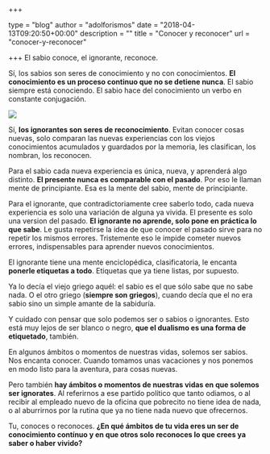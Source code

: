 +++

type = "blog"
author = "adolforismos"
date = "2018-04-13T09:20:50+00:00"
description = ""
title = "Conocer y reconocer"
url = "conocer-y-reconocer"

+++
El sabio conoce, el ignorante, reconoce.

Sí, los sabios son seres de conocimiento y no con conocimientos. **El conocimiento es un proceso continuo que no se detiene nunca**. El sabio siempre está conociendo. El sabio hace del conocimiento un verbo en constante conjugación.

![](https://images.unsplash.com/photo-1476234251651-f353703a034d?ixlib=rb-0.3.5&q=80&fm=jpg&crop=entropy&cs=tinysrgb&w=800&h=600&fit=crop&ixid=eyJhcHBfaWQiOjF9&s=9ef3b31f0c419f9fa8f6ef2ca049b23b)

Sí, **los ignorantes son seres de reconocimiento**. Evitan conocer cosas nuevas, solo comparan las nuevas experiencias con los viejos conocimientos acumulados y guardados por la memoria, les clasifican, los nombran, los reconocen.

Para el sabio cada nueva experiencia es única, nueva, y aprenderá algo distinto. **El presente nunca es comparable con el pasado**. Por eso le llaman mente de principiante. Esa es la mente del sabio, mente de principiante.

Para el ignorante, que contradictoriamente cree saberlo todo, cada nueva experiencia es solo una variación de alguna ya vivida. El presente es solo una version del pasado. **El ignorante no aprende, solo pone en práctica lo que sabe**. Le gusta repetirse la idea de que conocer el pasado sirve para no repetir los mismos errores. Tristemente eso le impide cometer nuevos errores, indispensables para aprender nuevos conocimientos.

El ignorante tiene una mente enciclopédica, clasificatoria, le encanta **ponerle etiquetas a todo**. Etiquetas que ya tiene listas, por supuesto.

Ya lo decía el viejo griego aquél: el sabio es el que sólo sabe que no sabe nada. O el otro griego (**siempre son griegos**), cuando decía que el no era sabio sino un simple amante de la sabiduría.

Y cuidado con pensar que solo podemos ser o sabios o ignorantes. Esto está muy lejos de ser blanco o negro, **que el dualismo es una forma de etiquetado**, también.

En algunos ámbitos o momentos de nuestras vidas, solemos ser sabios. Nos encanta conocer. Cuando tomamos unas vacaciones y nos ponemos en modo listo para la aventura, para cosas nuevas.

Pero también **hay ámbitos o momentos de nuestras vidas en que solemos ser ignorates**. Al referirnos a ese partido político que tanto odiamos, o al recibir al empleado nuevo de la oficina que pobrecito no tiene idea de nada, o al aburrirnos por la rutina que ya no tiene nada nuevo que ofrecernos.

Tu, conoces o reconoces. **¿En qué ámbitos de tu vida eres un ser de conocimiento contínuo y en que otros solo reconoces lo que crees ya saber o haber vivido?**